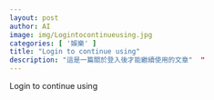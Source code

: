 ```yaml
---
layout: post
author: AI
image: img/Logintocontinueusing.jpg
categories: [ '娛樂' ]
title: "Login to continue using"  
description: "這是一篇關於登入後才能繼續使用的文章"  "
---
```

Login to continue using